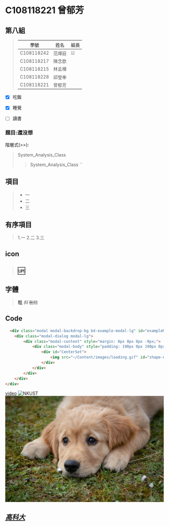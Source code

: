 # C108118221 曾郁芳
## 第八組
>  學號       |  姓名  | 組長 |
> ------------|------ | -----|
> C108118242  | 范燁庭 |   ☑ |
> C108118217  | 陳念歆 |      |
> C108118215  | 林孟樺 |      |
> C108118228  | 邱瑩奉 |      |
> C108118221  | 曾郁芳 |      |
- [x] 吃飯
- [x] 睡覺
- [ ] 讀書


### 題目:還沒想

階層式(>>):
>System_Analysis_Class
>>System_Analysis_Class
``
## 項目
>+ 一
>+ 二
>+ 三

## 有序項目
>1.一
>2.二
>3.三

## icon
>## 🆙

## 字體
>**粗**
>*斜*
>~~刪除~~

## Code
```html
  <div class="modal modal-backdrop-bg bd-example-modal-lg" id="exampleModal2.1" data-backdrop="static" data-keyboard="false" tabindex="-1" aria-labelledby="staticBackdropLabel" aria-hidden="true" style="width:100%">
    <div class="modal-dialog modal-lg">
        <div class="modal-content" style="margin: 0px 0px 0px -9px;">
            <div class="modal-body" style="padding: 190px 0px 190px 0px; border-radius: 4px;width:100%;">
                <div id="CenterSet">
                    <img src="~/Content/images/loading.gif" id="shape-ex6-img" style="width: 100px; height: 100px; display: block; margin: auto; ">
                </div>
            </div>
        </div>
    </div>
</div>
```

[video](https://www.youtube.com/watch?v=-oEQ2BoeY9c)
![NKUST](https://www.nkust.edu.tw/var/file/0/1000/img/513/182513897.png "NKUST")
![dog](https://github.com/Tseng-Yu-Fang/2021_3B/blob/main/1.jpg "dog")
## *[高科大](https://www.nkust.edu.tw/)*
